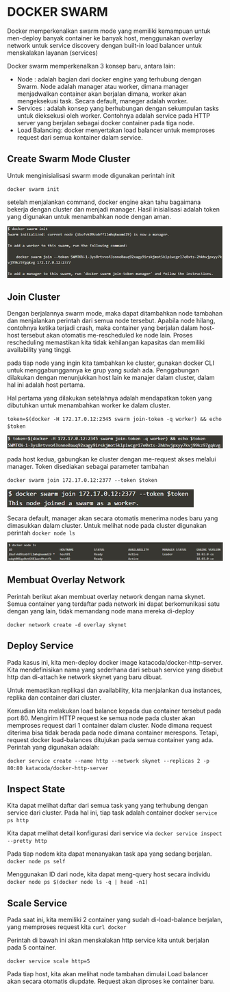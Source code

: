 # DOCKER SWARM

Docker memperkenalkan swarm mode yang memiliki kemampuan untuk men-deploy banyak container ke banyak host, menggunakan overlay network untuk service discovery dengan built-in load balancer untuk menskalakan layanan (services)

Docker swarm memperkenalkan 3 konsep baru, antara lain:
* Node : adalah bagian dari docker engine yang terhubung dengan Swarm. Node adalah manager atau worker, dimana manager menjadwalkan container akan berjalan dimana, worker akan mengeksekusi task. Secara default, maneger adalah worker.
* Services : adalah konsep yang berhubungan dengan sekumpulan tasks untuk dieksekusi oleh worker. Contohnya adalah service pada HTTP server yang berjalan sebagai docker container pada tiga node.
* Load Balancing: docker menyertakan load balancer untuk memproses request dari semua kontainer dalam service.

## Create Swarm Mode Cluster

Untuk menginisialisasi swarm mode digunakan perintah init

` docker swarm init `

setelah menjalankan command, docker engine akan tahu bagaimana bekerja dengan cluster dan menjadi manager. Hasil inisialisasi adalah token yang digunakan untuk menambahkan node dengan aman.

**![alt text](pictures/Screenshot_1.jpg)**

## Join Cluster

Dengan berjalannya swarm mode, maka dapat ditambahkan node tambahan dan menjalankan perintah dari semua node tersebut. Apabila node hilang, contohnya ketika terjadi crash, maka container yang berjalan dalam host-host tersebut akan otomatis me-rescheduled ke node lain. Proses rescheduling memastikan kita tidak kehilangan kapasitas dan memiliki availability yang tinggi.

pada tiap node yang ingin kita tambahkan ke cluster, gunakan docker CLI untuk menggabunggannya ke grup yang sudah ada. Penggabungan dilakukan dengan menunjukkan host lain ke manajer dalam cluster, dalam hal ini adalah host pertama.

Hal pertama yang dilakukan setelahnya adalah mendapatkan token yang dibutuhkan untuk menambahkan worker ke dalam cluster.

` token=$(docker -H 172.17.0.12:2345 swarm join-token -q worker) && echo $token `

**![alt text](pictures/Screenshot_2.jpg)**

pada host kedua, gabungkan ke cluster dengan me-request akses melalui manager. Token disediakan sebagai parameter tambahan

` docker swarm join 172.17.0.12:2377 --token $token `

**![alt text](pictures/Screenshot_3.jpg)**

Secara default, manager akan secara otomatis menerima nodes baru yang dimasukkan dalam cluster. Untuk melihat node pada cluster digunakan perintah `docker node ls`

**![alt text](pictures/Screenshot_4.jpg)**

## Membuat Overlay Network

Perintah berikut akan membuat overlay network dengan nama skynet. Semua container yang terdaftar pada network ini dapat berkomunikasi satu dengan yang lain, tidak memandang node mana mereka di-deploy

` docker network create -d overlay skynet `

## Deploy Service

Pada kasus ini, kita men-deploy docker image katacoda/docker-http-server. Kita mendefinisikan nama yang sederhana dari sebuah service yang disebut http dan di-attach ke network skynet yang baru dibuat.

Untuk memastikan replikasi dan availability, kita menjalankan dua instances, replika dan container dari cluster.

Kemudian kita melakukan load balance kepada dua container tersebut pada port 80. Mengirim HTTP request ke semua node pada cluster akan memproses request dari 1 container dalam cluster. Node dimana request diterima bisa tidak berada pada node dimana container merespons. Tetapi, request docker load-balances ditujukan pada semua container yang ada. Perintah yang digunakan adalah:

` docker service create --name http --network skynet --replicas 2 -p 80:80 katacoda/docker-http-server `

## Inspect State

Kita dapat melihat daftar dari semua task yang yang terhubung dengan service dari cluster. Pada hal ini, tiap task adalah container docker `service ps http`

Kita dapat melihat detail konfigurasi dari service via `docker service inspect --pretty http`

Pada tiap nodem kita dapat menanyakan task apa yang sedang berjalan. `docker node ps self`

Menggunakan ID dari node, kita dapat meng-query host secara individu `docker node ps $(docker node ls -q | head -n1)`

## Scale Service

Pada saat ini, kita memiliki 2 container yang sudah di-load-balance berjalan, yang memproses request kita `curl docker`

Perintah di bawah ini akan menskalakan http service kita untuk berjalan pada 5 container.

`docker service scale http=5`

Pada tiap host, kita akan melihat node tambahan dimulai
Load balancer akan secara otomatis diupdate. Request akan diproses ke container baru.
